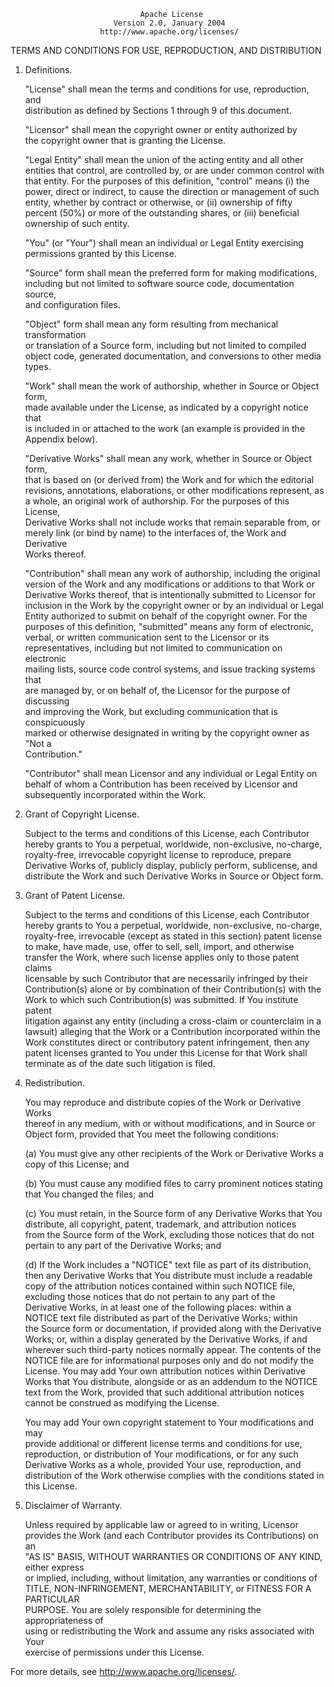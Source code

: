                                  Apache License  
                           Version 2.0, January 2004  
                        http://www.apache.org/licenses/  
TERMS AND CONDITIONS FOR USE, REPRODUCTION, AND DISTRIBUTION  

1. Definitions.  

   "License" shall mean the terms and conditions for use, reproduction, and  
   distribution as defined by Sections 1 through 9 of this document.  

   "Licensor" shall mean the copyright owner or entity authorized by  
   the copyright owner that is granting the License.  

   "Legal Entity" shall mean the union of the acting entity and all other  
   entities that control, are controlled by, or are under common control with  
   that entity. For the purposes of this definition, "control" means (i) the  
   power, direct or indirect, to cause the direction or management of such  
   entity, whether by contract or otherwise, or (ii) ownership of fifty  
   percent (50%) or more of the outstanding shares, or (iii) beneficial  
   ownership of such entity.  

   "You" (or "Your") shall mean an individual or Legal Entity exercising  
   permissions granted by this License.  

   "Source" form shall mean the preferred form for making modifications,  
   including but not limited to software source code, documentation source,  
   and configuration files.  

   "Object" form shall mean any form resulting from mechanical transformation  
   or translation of a Source form, including but not limited to compiled  
   object code, generated documentation, and conversions to other media types.  

   "Work" shall mean the work of authorship, whether in Source or Object form,  
   made available under the License, as indicated by a copyright notice that  
   is included in or attached to the work (an example is provided in the  
   Appendix below).  

   "Derivative Works" shall mean any work, whether in Source or Object form,  
   that is based on (or derived from) the Work and for which the editorial  
   revisions, annotations, elaborations, or other modifications represent, as  
   a whole, an original work of authorship. For the purposes of this License,  
   Derivative Works shall not include works that remain separable from, or  
   merely link (or bind by name) to the interfaces of, the Work and Derivative  
   Works thereof.  

   "Contribution" shall mean any work of authorship, including the original  
   version of the Work and any modifications or additions to that Work or  
   Derivative Works thereof, that is intentionally submitted to Licensor for  
   inclusion in the Work by the copyright owner or by an individual or Legal  
   Entity authorized to submit on behalf of the copyright owner. For the  
   purposes of this definition, "submitted" means any form of electronic,  
   verbal, or written communication sent to the Licensor or its  
   representatives, including but not limited to communication on electronic  
   mailing lists, source code control systems, and issue tracking systems that  
   are managed by, or on behalf of, the Licensor for the purpose of discussing  
   and improving the Work, but excluding communication that is conspicuously  
   marked or otherwise designated in writing by the copyright owner as "Not a  
   Contribution."  

   "Contributor" shall mean Licensor and any individual or Legal Entity on  
   behalf of whom a Contribution has been received by Licensor and  
   subsequently incorporated within the Work.  

2. Grant of Copyright License.  

   Subject to the terms and conditions of this License, each Contributor  
   hereby grants to You a perpetual, worldwide, non-exclusive, no-charge,  
   royalty-free, irrevocable copyright license to reproduce, prepare  
   Derivative Works of, publicly display, publicly perform, sublicense, and  
   distribute the Work and such Derivative Works in Source or Object form.  

3. Grant of Patent License.  

   Subject to the terms and conditions of this License, each Contributor  
   hereby grants to You a perpetual, worldwide, non-exclusive, no-charge,  
   royalty-free, irrevocable (except as stated in this section) patent license  
   to make, have made, use, offer to sell, sell, import, and otherwise  
   transfer the Work, where such license applies only to those patent claims  
   licensable by such Contributor that are necessarily infringed by their  
   Contribution(s) alone or by combination of their Contribution(s) with the  
   Work to which such Contribution(s) was submitted. If You institute patent  
   litigation against any entity (including a cross-claim or counterclaim in a  
   lawsuit) alleging that the Work or a Contribution incorporated within the  
   Work constitutes direct or contributory patent infringement, then any  
   patent licenses granted to You under this License for that Work shall  
   terminate as of the date such litigation is filed.  

4. Redistribution.  

   You may reproduce and distribute copies of the Work or Derivative Works  
   thereof in any medium, with or without modifications, and in Source or  
   Object form, provided that You meet the following conditions:  

   (a) You must give any other recipients of the Work or Derivative Works a  
       copy of this License; and  

   (b) You must cause any modified files to carry prominent notices stating  
       that You changed the files; and  

   (c) You must retain, in the Source form of any Derivative Works that You  
       distribute, all copyright, patent, trademark, and attribution notices  
       from the Source form of the Work, excluding those notices that do not  
       pertain to any part of the Derivative Works; and  

   (d) If the Work includes a "NOTICE" text file as part of its distribution,  
       then any Derivative Works that You distribute must include a readable  
       copy of the attribution notices contained within such NOTICE file,  
       excluding those notices that do not pertain to any part of the  
       Derivative Works, in at least one of the following places: within a  
       NOTICE text file distributed as part of the Derivative Works; within  
       the Source form or documentation, if provided along with the Derivative  
       Works; or, within a display generated by the Derivative Works, if and  
       wherever such third-party notices normally appear. The contents of the  
       NOTICE file are for informational purposes only and do not modify the  
       License. You may add Your own attribution notices within Derivative  
       Works that You distribute, alongside or as an addendum to the NOTICE  
       text from the Work, provided that such additional attribution notices  
       cannot be construed as modifying the License.  

   You may add Your own copyright statement to Your modifications and may  
   provide additional or different license terms and conditions for use,  
   reproduction, or distribution of Your modifications, or for any such  
   Derivative Works as a whole, provided Your use, reproduction, and  
   distribution of the Work otherwise complies with the conditions stated in  
   this License.  

5. Disclaimer of Warranty.  

   Unless required by applicable law or agreed to in writing, Licensor  
   provides the Work (and each Contributor provides its Contributions) on an  
   "AS IS" BASIS, WITHOUT WARRANTIES OR CONDITIONS OF ANY KIND, either express  
   or implied, including, without limitation, any warranties or conditions of  
   TITLE, NON-INFRINGEMENT, MERCHANTABILITY, or FITNESS FOR A PARTICULAR  
   PURPOSE. You are solely responsible for determining the appropriateness of  
   using or redistributing the Work and assume any risks associated with Your  
   exercise of permissions under this License.  

For more details, see <http://www.apache.org/licenses/>.  